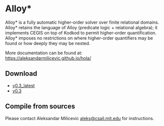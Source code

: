 # Alloy*

Alloy* is a fully automatic higher-order solver over finite relational
domains.  Alloy* retains the language of Alloy (predicate logic +
relational algebra); it implements CEGIS on top of Kodkod to permit
higher-order quantification.  Alloy* imposes no restrictions on where
higher-order quantifiers may be found or how deeply they may be
nested.

More documentation can be found at: https://aleksandarmilicevic.github.io/hola/

## Download

  * [v0.3_latest](https://github.com/aleksandarmilicevic/hola/releases/latest)
  * [v0.3](https://github.com/aleksandarmilicevic/hola/releases/v0.3)
  
## Compile from sources

Please contact Aleksandar Milicevic <aleks@csail.mit.edu> for
instructions.
